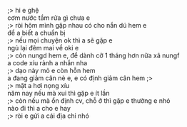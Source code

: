 ;> hi e ghệ<br>
cơm nước tắm rửa gì chưa e<br>
;> ròi hôm mình gặp nhau có cho nắn dú hem e<br>
để a biết a chuẩn bị<br>
;> nếu mọi chuyện ok thì a sẽ gặp e<br>
ngủ lại đêm mai về oki e<br>
;> còn nungd hem e, để dành cỡ 1 tháng hơn nữa xã nungf<br>
a code xíu rảnh a nhắn nha<br>
;> dạo này mỏ e còn hỗn hem<br>
a đang giảm cân nè e, e có định giảm cân hem ;><br>
;> mặt a hơi nọng xíu<br>
năm nay nếu mà xui thì gặp e ít lần<br>
;> còn nếu mà ổn định cv, chỗ ở thì gặp e thường e nhó<br>
nào đi thì a cho e hay<br>
;> ròi e gửi a cái địa chỉ nhó
